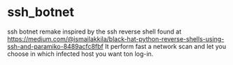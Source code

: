 # ssh_botnet
ssh botnet remake inspired by the ssh reverse shell found at https://medium.com/@ismailakkila/black-hat-python-reverse-shells-using-ssh-and-paramiko-8489acfc8fbf
It perform fast a network scan and let you choose in which infected host you want ton log-in.
